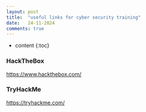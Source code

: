 ```yaml
---
layout: post
title:  "useful links for cyber security training"
date:   24-11-2024
comments: true
---
```


* content
{:toc}

### HackTheBox
https://www.hackthebox.com/

### TryHackMe
https://tryhackme.com/
